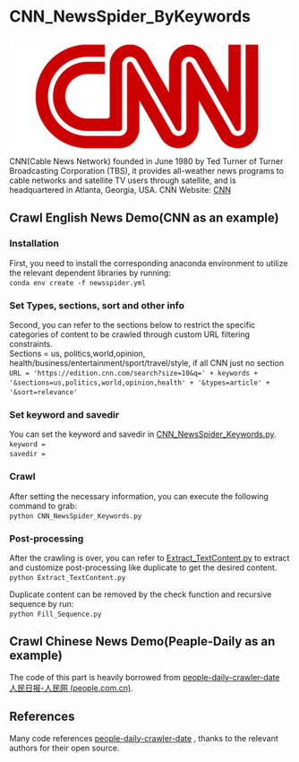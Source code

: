 # CNN_NewsSpider_ByKeywords
![CNN](./CNN_icon.jpg)
CNN(Cable News Network) founded in June 1980 by Ted Turner of Turner Broadcasting Corporation (TBS), it provides all-weather news programs to cable networks and satellite TV users through satellite, and is headquartered in Atlanta, Georgia, USA. CNN Website: [CNN](https://us.cnn.com/)
## Crawl English News Demo(CNN as an example)
### Installation
First, you need to install the corresponding anaconda environment to utilize the relevant dependent libraries by running:  
`
conda env create -f newsspider.yml
`

### Set Types, sections, sort and other info
Second, you can refer to the sections below to restrict the specific categories of content to be crawled through custom URL filtering constraints.  
Sections = us, politics,world,opinion, health/business/entertainment/sport/travel/style, if all CNN just no section  
`
URL = 'https://edition.cnn.com/search?size=10&q=' + keywords + '&sections=us,politics,world,opinion,health' + '&types=article' + '&sort=relevance'
`

### Set keyword and savedir
You can set the keyword and savedir in [CNN_NewsSpider_Keywords.py](CNN_NewsSpider_Keywords.py).  
`
keyword =  
`  
`
savedir = 
`
### Crawl
After setting the necessary information, you can execute the following command to grab:  
`python CNN_NewsSpider_Keywords.py`

### Post-processing
After the crawling is over, you can refer to [Extract_TextContent.py](Extract_TextContent.py) to extract and customize post-processing like duplicate to get the desired content.  
`python Extract_TextContent.py`  

Duplicate content can be removed by the check function and recursive sequence by run:   
`python Fill_Sequence.py`

## Crawl Chinese News Demo(Peaple-Daily as an example)
The code of this part is heavily borrowed from [people-daily-crawler-date](https://github.com/caspiankexin/people-daily-crawler-date)  
[人民日报-人民网 (people.com.cn)](http://paper.people.com.cn/rmrb/html/2021-06/08/nbs.D110000renmrb_01.htm). 

## References  
Many code references [people-daily-crawler-date](https://github.com/caspiankexin/people-daily-crawler-date) , thanks to the relevant authors for their open source. 
